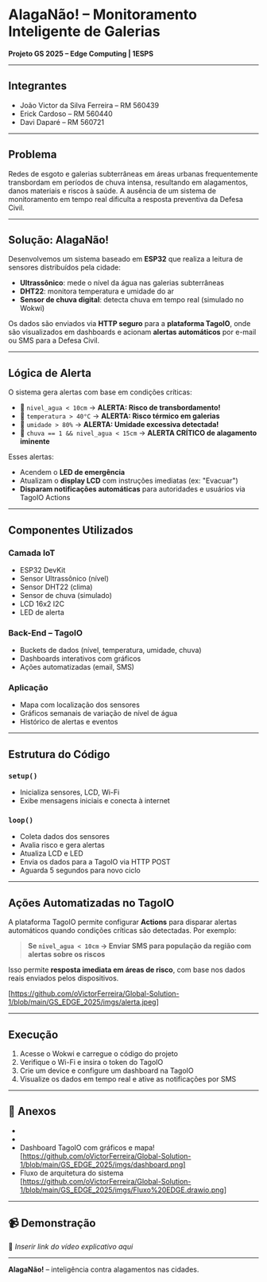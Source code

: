 # AlagaNão! – Monitoramento Inteligente de Galerias

**Projeto GS 2025 – Edge Computing | 1ESPS**

---

## Integrantes

- João Victor da Silva Ferreira – RM 560439  
- Erick Cardoso – RM 560440  
- Davi Daparé – RM 560721  

---

## Problema

Redes de esgoto e galerias subterrâneas em áreas urbanas frequentemente transbordam em períodos de chuva intensa, resultando em alagamentos, danos materiais e riscos à saúde. A ausência de um sistema de monitoramento em tempo real dificulta a resposta preventiva da Defesa Civil.

---

## Solução: AlagaNão!

Desenvolvemos um sistema baseado em **ESP32** que realiza a leitura de sensores distribuídos pela cidade:

- **Ultrassônico**: mede o nível da água nas galerias subterrâneas  
- **DHT22**: monitora temperatura e umidade do ar  
- **Sensor de chuva digital**: detecta chuva em tempo real (simulado no Wokwi)

Os dados são enviados via **HTTP seguro** para a **plataforma TagoIO**, onde são visualizados em dashboards e acionam **alertas automáticos** por e-mail ou SMS para a Defesa Civil.

---

## Lógica de Alerta

O sistema gera alertas com base em condições críticas:

- 🔸 `nivel_agua < 10cm` → **ALERTA: Risco de transbordamento!**  
- 🔸 `temperatura > 40°C` → **ALERTA: Risco térmico em galerias**  
- 🔸 `umidade > 80%` → **ALERTA: Umidade excessiva detectada!**  
- 🔴 `chuva == 1 && nivel_agua < 15cm` → **ALERTA CRÍTICO de alagamento iminente**

Esses alertas:
- Acendem o **LED de emergência**  
- Atualizam o **display LCD** com instruções imediatas (ex: "Evacuar")  
- **Disparam notificações automáticas** para autoridades e usuários via TagoIO Actions  

---

## Componentes Utilizados

### Camada IoT
- ESP32 DevKit  
- Sensor Ultrassônico (nível)  
- Sensor DHT22 (clima)  
- Sensor de chuva (simulado)  
- LCD 16x2 I2C  
- LED de alerta  

### Back-End – TagoIO
- Buckets de dados (nível, temperatura, umidade, chuva)  
- Dashboards interativos com gráficos
- Ações automatizadas (email, SMS)  

### Aplicação
- Mapa com localização dos sensores  
- Gráficos semanais de variação de nível de água  
- Histórico de alertas e eventos  

---

## Estrutura do Código

### `setup()`
- Inicializa sensores, LCD, Wi-Fi  
- Exibe mensagens iniciais e conecta à internet  

### `loop()`
- Coleta dados dos sensores  
- Avalia risco e gera alertas  
- Atualiza LCD e LED  
- Envia os dados para a TagoIO via HTTP POST  
- Aguarda 5 segundos para novo ciclo  

---

## Ações Automatizadas no TagoIO

A plataforma TagoIO permite configurar **Actions** para disparar alertas automáticos quando condições críticas são detectadas. Por exemplo:

> **Se `nivel_agua < 10cm` → Enviar SMS para população da região com alertas sobre os riscos**

Isso permite **resposta imediata em áreas de risco**, com base nos dados reais enviados pelos dispositivos.

[https://github.com/oVictorFerreira/Global-Solution-1/blob/main/GS_EDGE_2025/imgs/alerta.jpeg]

---

## Execução

1. Acesse o Wokwi e carregue o código do projeto  
2. Verifique o Wi-Fi e insira o token do TagoIO  
3. Crie um device e configure um dashboard na TagoIO  
4. Visualize os dados em tempo real e ative as notificações por SMS 

---

## 📎 Anexos

- [`codigo.cpp`]: https://github.com/oVictorFerreira/Global-Solution-1/blob/07bc6f43ddfeb1143648cd9c538da971944ed651/GS_EDGE_2025/codigo.cpp  
- [Simulação de sensores no Wokwi]: https://wokwi.com/projects/432868844409069569
- Dashboard TagoIO com gráficos e mapa!
[https://github.com/oVictorFerreira/Global-Solution-1/blob/main/GS_EDGE_2025/imgs/dashboard.png]
- Fluxo de arquitetura do sistema  
[https://github.com/oVictorFerreira/Global-Solution-1/blob/main/GS_EDGE_2025/imgs/Fluxo%20EDGE.drawio.png]
---

## 📹 Demonstração

🔗 *Inserir link do vídeo explicativo aqui*

---

**AlagaNão!** – inteligência contra alagamentos nas cidades.
